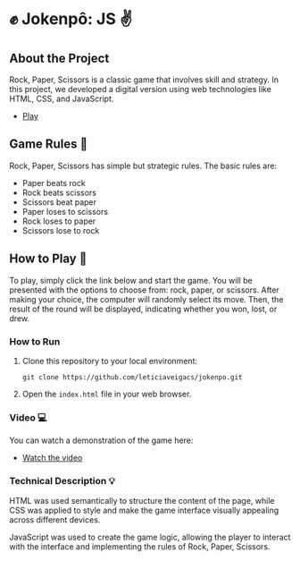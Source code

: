 # ✊  Jokenpô: JS  ✌️

## About the Project 
Rock, Paper, Scissors is a classic game that involves skill and strategy. In this project, we developed a digital version using web technologies like HTML, CSS, and JavaScript.

- [Play](https://leticiaveigacs.github.io/jokenpo/)  


## Game Rules 🎯

Rock, Paper, Scissors has simple but strategic rules. The basic rules are:

- Paper beats rock
- Rock beats scissors
- Scissors beat paper
- Paper loses to scissors
- Rock loses to paper
- Scissors lose to rock

## How to Play 🎉

To play, simply click the link below and start the game. You will be presented with the options to choose from: rock, paper, or scissors. After making your choice, the computer will randomly select its move. Then, the result of the round will be displayed, indicating whether you won, lost, or drew.

### How to Run 

1. Clone this repository to your local environment:
   ```
   git clone https://github.com/leticiaveigacs/jokenpo.git
   ```
2. Open the `index.html` file in your web browser.

### Video 💻

You can watch a demonstration of the game here:

- [Watch the video](https://github.com/leticiaveigacs/jokenpo/issues/1#issue-2287430791)  


### Technical Description 💡

HTML was used semantically to structure the content of the page, while CSS was applied to style and make the game interface visually appealing across different devices.

JavaScript was used to create the game logic, allowing the player to interact with the interface and implementing the rules of Rock, Paper, Scissors.
